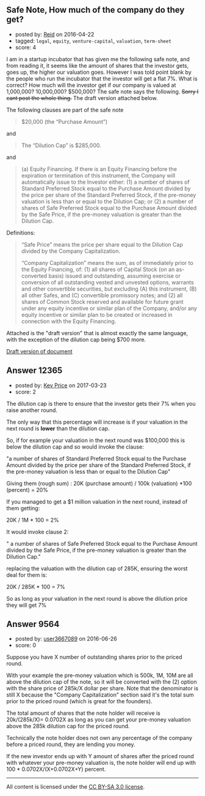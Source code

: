 ## Safe Note, How much of the company do they get?

- posted by: [Reid](https://stackexchange.com/users/473379/reid) on 2016-04-22
- tagged: `legal`, `equity`, `venture-capital`, `valuation`, `term-sheet`
- score: 4

<p>I am in a startup incubator that has given me the following safe note, and from reading it, it seems like the amount of shares that the investor gets, goes up, the higher our valuation goes. However I was told point blank by the people who run the incubator that the investor will get a flat 7%. What is correct? How much will the investor get if our company is valued at 1,000,000? 10,000,000? $500,000? The safe note says the following. <strike>Sorry I cant post the whole thing.</strike> The draft version attached below.</p>

<p>The following clauses are part of the safe note</p>

<blockquote>
  <p>$20,000 (the “Purchase Amount”)</p>
</blockquote>

<p>and</p>

<blockquote>
  <p>The “Dilution Cap” is $285,000.</p>
</blockquote>

<p>and</p>

<blockquote>
  <p>(a) Equity Financing. If there is an Equity Financing before the
  expiration or termination of this instrument,
  the Company will automatically issue to the Investor either: (1) a
  number of shares of Standard Preferred Stock equal to 
  the Purchase Amount divided by the price per share of the Standard
  Preferred Stock, if the pre-money valuation is less 
  than or equal to the Dilution Cap; or (2) a number of shares of Safe
  Preferred Stock equal to the Purchase Amount divided 
  by the Safe Price, if the pre-money valuation is greater than the
  Dilution Cap.</p>
</blockquote>

<p>Definitions:</p>

<blockquote>
  <p>“Safe Price” means the price per share equal to the Dilution Cap divided by the Company Capitalization.</p>
  
  <p>“Company Capitalization” means the sum, as of immediately prior to the
  Equity Financing, of: (1) all shares of Capital Stock (on an
  as-converted basis) issued and outstanding, assuming exercise or
  conversion of all outstanding vested and unvested options, warrants
  and other convertible securities, but excluding (A) this instrument,
  (B) all other Safes, and (C) convertible promissory notes; and (2) all
  shares of Common Stock reserved and available for future grant under
  any equity incentive or similar plan of the Company, and/or any equity
  incentive or similar plan to be created or increased in connection
  with the Equity Financing.</p>
</blockquote>

<p>Attached is the "draft version" that is almost exactly the same language, with the exception of the dilution cap being $700 more.</p>

<p><a href="https://drive.google.com/file/d/0B76aLKz21sLKandfckY3RTNOczg/view?usp=sharing" rel="nofollow">Draft version of document</a></p>



## Answer 12365

- posted by: [Kev Price](https://stackexchange.com/users/1109274/kev-price) on 2017-03-23
- score: 2

<p>The dilution cap is there to ensure that the investor gets their 7% when you raise another round.</p>

<p>The only way that this percentage will increase is if your valuation in the next round is <strong>lower</strong> than the dilution cap.</p>

<p>So, if for example your valuation in the next round was $100,000 this is below the dilution cap and so would invoke the clause:</p>

<p>"a number of shares of Standard Preferred Stock equal to the Purchase Amount divided by the price per share of the Standard Preferred Stock, if the pre-money valuation is less than or equal to the Dilution Cap"</p>

<p>Giving them (rough sum) : 20K (purchase amount) / 100k (valuation) *100 (percent) = 20%</p>

<p>If you managed to get a $1 million valuation in the next round, instead of them getting:</p>

<p>20K / 1M * 100 = 2%</p>

<p>It would invoke clause 2:</p>

<p>" a number of shares of Safe Preferred Stock equal to the Purchase Amount divided by the Safe Price, if the pre-money valuation is greater than the Dilution Cap."</p>

<p>replacing the valuation with the dilution cap of 285K, ensuring the worst deal for them is:</p>

<p>20K / 285K * 100 = 7%</p>

<p>So as long as your valuation in the next round is above the dilution price they will get 7%</p>



## Answer 9564

- posted by: [user3667089](https://stackexchange.com/users/4510966/user3667089) on 2016-06-26
- score: 0

<p>Suppose you have X number of outstanding shares prior to the priced round.</p>

<p>With your example the pre-money valuation which is 500k, 1M, 10M are all above the dilution cap of the note, so it will be converted with the (2) option with the share price of 285k/X dollar per share. Note that the denominator is still X because the "Company Capitalization" section said it's the total sum prior to the priced round (which is great for the founders). </p>

<p>The total amount of shares that the note holder will receive is 20k/(285k/X)= 0.0702X as long as you can get your pre-money valuation above the 285k dilution cap for the priced round. </p>

<p>Technically the note holder does not own any percentage of the company before a priced round, they are lending you money.</p>

<p>If the new investor ends up with Y amount of shares after the priced round with whatever your pre-money valuation is, the note holder will end up with 100 * 0.0702X/(X+0.0702X+Y) percent.</p>




---

All content is licensed under the [CC BY-SA 3.0 license](https://creativecommons.org/licenses/by-sa/3.0/).
